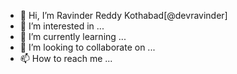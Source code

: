 - 👋 Hi, I’m Ravinder Reddy Kothabad[@devravinder]
- 👀 I’m interested in ...
- 🌱 I’m currently learning ...
- 💞️ I’m looking to collaborate on ...
- 📫 How to reach me ...

<!---
devravinder/devravinder is a ✨ special ✨ repository because its `README.md` (this file) appears on your GitHub profile.
You can click the Preview link to take a look at your changes.
--->
